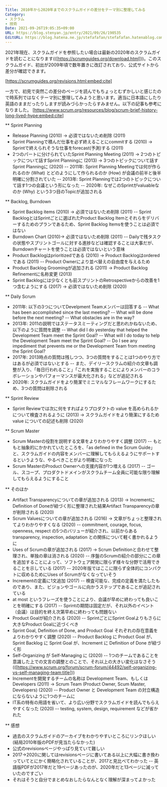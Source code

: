 ```yaml
---
Title: 2010年から2020年までのスクラムガイドの差分をテーマ別に整理してみる
Category:
- スクラム
- 技術
Date: 2021-09-26T19:05:35+09:00
URL: https://blog.stenyan.jp/entry/2021/09/26/190535
EditURL: https://blog.hatena.ne.jp/stefafafan/stefafafan.hatenablog.com/atom/entry/13574176438015988350
---
```


2021年現在、スクラムガイドを参照したい場合は最新の2020年のスクラムガイドを読むことになります(([https://scrumguides.org/download.html]))。このスクラムガイド、初出が2009年頃で数年置きに改訂されており、公式サイトから差分が確認できます。

[https://scrumguides.org/revisions.html:embed:cite]

一方で、初見で突然この差分のページを読んでもちょっとむずかしいと感じたので時系列ではなくテーマ別に整理してみようと思います。適当に日本語にしたり英語のままだったりしますが読みづらかったらすみません。以下の記事も参考になりました。
[https://www.scrum.org/resources/blog/scrum-brief-history-long-lived-hype:embed:cite]

** Sprint Planning
- Release Planning (2010) → 必須ではないため削除 (2011)
- Sprint Planningで積んだ仕事を必ず終えることにcommitする (2010) → Sprintで終えられそうな仕事をforecast(予測)する (2011)
- 2つのパートに分けられていたSprint Planning Meeting (2011) → 2つのトピックについて話すSprint Planningに (2013) → 3つのトピックについて話すSprint Planningに (2020)
-- 2011年: Sprint Planning Meetingでは何が作られるのか (What) とどのようにして作られるのか (How) が会議の前半と後半明確に分割されていた
-- 2013年: Sprint Planningでは2つのトピックについて話す1つの会議という形になった
-- 2020年: なぜこのSprintがvaluableなのか (Why) という3つ目のTopicが追加される

** Backlog, Burndown
- Sprint Backlog items (2010) → 必須ではないため削除 (2011)
-- Sprint BacklogとはSprintごとに選ばれたProduct Backlog Itemとそれらをデリバーするためのプランであるため、Sprint Backlog Itemsを使うことは必須ではない
- Burndown Chart (2010)→ 必須ではないため削除 (2011)
-- Dailyで残タスクの状態やスプリントゴールに対する進捗などは確認することは大事だが、Burndownチャートを使うことは必須ではないという意味
- Product Backlogはprioritizedである (2010) → Product Backlogはorderedである (2011)
-- Product Ownerにより並べ替えの自由度を与えるため
- Product Backlog Groomingが追加される (2011)  → Product Backlog Refinementに名称変更 (2013)
- Sprint Backlogには少なくとも前スプリントのRetrospectiveからの改善を1つ含むようにする (2017) → 必須ではないため削除 (2020)

** Daily Scrum
- 2011年: 以下の3つについてDevelpment Teamメンバーは回答する
-- What has been accomplished since the last meeting?
-- What will be done before the next meeting?
-- What obstacles are in the way?
- 2013年: 2011の説明ではステータスミーティングだと思われかねないため、以下のように質問を調整
-- What did I do yesterday that helped the Development Team meet the Sprint Goal?
-- What will I do today to help the Development Team meet the Sprint Goal?
-- Do I see any impediment that prevents me or the Development Team from meeting the Sprint Goal?
- 2017年: 2013時点の質問は残しつつ、3つの質問をすることは1つのやり方ではあるが必須ではないとする
-- また、デイリースクラムの紹介の文章も調整が入り、「毎日行われること」「これを実施することによりメンバーのコラボレーションやパフォーマンスが最大化される」などが追記される
- 2020年: スクラムガイドをより簡潔でミニマルなフレームワークにするため、3つの質問は削除される

** Sprint Review
- Sprint Reviewでは次に何をすればよりプロダクトの value を高められるかについて検査されるように (2013) → スクラムガイドをより簡潔にするため value についての記述も削除 (2020)

** Scrum Master
- Scrum Masterの役割を説明する文章をよりわかりやすく調整 (2017)
-- もともと抽象的にかかれていたところを、「as defined in the Scrum Guide」と、スクラムガイドの内容をメンバーに理解してもらえるようにサポートするというような、やるべきことがより明確になった
- Scrum MasterのProduct Ownerへの支援内容が1つ増える (2017)
-- ゴール、スコープ、プロダクトドメインがスクラムチーム全員に可能な限り理解してもらえるようにすること

** そのほか
- Artifact Transparencyについての章が追加される (2013) → IncrementにDefinition of Doneが紐づく形に整理された結果Artifact Transparencyの章が削除される (2020)
- Scrum Valuesについての章が追加される (2016) → 文章がちょっと整理されてよりわかりやすくなる (2020)
-- commitment, courage, focus, openness, respect の5つのバリューが紹介され、以前からある transparency, inspection, adaptation との関係について軽く書かれるように
- Uses of Scrumの章が追加される (2017) → Scrum Definitionと合わせて整理され、単独の章は消される (2020)
-- 序盤のScrumの紹介の部分にこの章を追加することによって、ソフトウェア開発に限らず様々な分野で活用できることを示している (2017)
-- 2020年版ではここに限らず全体的にコンパクトに収めるためにUses of Scrumがなくなっていそう
- Incrementの定義に1文追加 (2017)
-- 検査可能な、完成の定義を満たしたものであり、また、ビジョンやゴールに向かうステップであることが追記されている
- at most というフレーズを使うことにより、会議が早めに終わっても良いことを明確にする (2017)
-- Sprintの期間は固定だが、それ以外のイベント（会議）は目的を終え次第早めに終わっても問題ない
- Product Goalが紹介される (2020)
-- SprintごとにSprint Goalよりもさらに大きなProduct Goalに近づくべき
- Sprint Goal, Definition of Done, and Product Goal それぞれの存在意義をよりわかりやすく調整 (2020)
-- Product Backlog に Product Goal が、Sprint Backlog に Sprint Goal が、Increment に Definition of Done が紐づく形
- Self-Organizing が Self-Managing に (2020)
-- 1つのチームであることを意識した上での文言の調整とのことで、それ以上の大きい変化はなさそう (([https://www.scrum.org/forum/scrum-forum/44492/self-organizing-vs-self-managing-team:title]))
- Incrementを開発するチームの名称は Development Team、もしくはDevelopers (2011) → Scrum Team (Product Owner, Scum Master, Developers) (2020)
-- Product Owner と Development Team の対立構造にならないように1つのチームに
- IT系の特有の用語を省いて、より広い分野でスクラムガイドを読んでもらえやすくなった (2020)
-- testing, system, design, requirement などが省かれた

** 感想
- 過去のスクラムガイドのアーカイブをわかりやすいところにリンクほしい (結局2010年版のPDFが見当たらなかった)
- 公式のrevisionsページやっぱり見ていて難しい
- 2017→2020に関してはrevisionsページに書いてある以上に大幅に書き換わっていてとにかく簡略化されていることが、2017と見比べてわかった
-- 英語版PDFが2017年だと19ページあったのが、2020年だと13ページに減っていたのですごい
- それはそうと自分でまとめなおしたらなんとなく理解が深まってよかった
